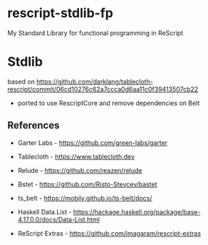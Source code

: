 # rescript-stdlib-fp
My Standard Library for functional programming in ReScript

# Stdlib
based on https://github.com/darklang/tablecloth-rescript/commit/06cd10276c62a7ccca0d6aa11c0f39413507cb22
- ported to use RescriptCore and remove dependencies on Belt 

## References
* Garter Labs - https://github.com/green-labs/garter 

* Tablecloth - https://www.tablecloth.dev

* Relude - https://github.com/reazen/relude

* Bstet - https://github.com/Risto-Stevcev/bastet

* ts_belt - https://mobily.github.io/ts-belt/docs/  

* Haskell Data.List - https://hackage.haskell.org/package/base-4.17.0.0/docs/Data-List.html  

* ReScript Extras - https://github.com/jmagaram/rescript-extras
